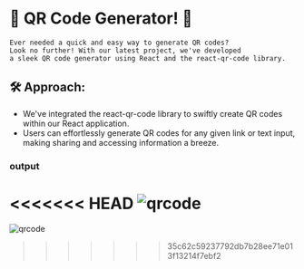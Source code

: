 # 🚀  QR Code Generator! 🎉

```
Ever needed a quick and easy way to generate QR codes? 
Look no further! With our latest project, we've developed 
a sleek QR code generator using React and the react-qr-code library.
```

## 🛠 Approach:
- We've integrated the react-qr-code library to swiftly create QR codes within our React application.
- Users can effortlessly generate QR codes for any given link or text input, making sharing and accessing information a breeze.

### output

<<<<<<< HEAD
![qrcode](https://raw.githubusercontent.com/RamLearn-1997/25-React-Project/main/QR-code-generator/src/assets/Screenshot%20(337).png)
=======
![qrcode](https://raw.githubusercontent.com/RamLearn-1997/25-React-Project/main/QR-code-generator/src/assets/Screenshot%20(337).png)
>>>>>>> 35c62c59237792db7b28ee71e013f13214f7ebf2
